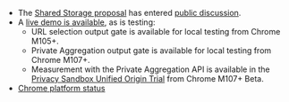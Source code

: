*   The [Shared Storage proposal](https://github.com/WICG/shared-storage) has entered [public discussion](https://github.com/WICG/shared-storage/issues).
*   A [live demo is available](#try-the-shared-storage-api), as is testing:
    *   URL selection output gate is available for local testing from Chrome M105+. 
    *   Private Aggregation output gate is available for local testing from Chrome M107+.
    *  Measurement with the Private Aggregation API is available in the [Privacy Sandbox Unified Origin Trial](/docs/privacy-sandbox/unified-origin-trial/) from Chrome M107+ Beta.
*  [Chrome platform status](https://chromestatus.com/feature/6256348582903808)
